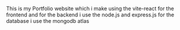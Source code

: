 This is my Portfolio website which i make  using the vite-react for the frontend
and for the backend i use the node.js and express.js
for the database i use the mongodb atlas
